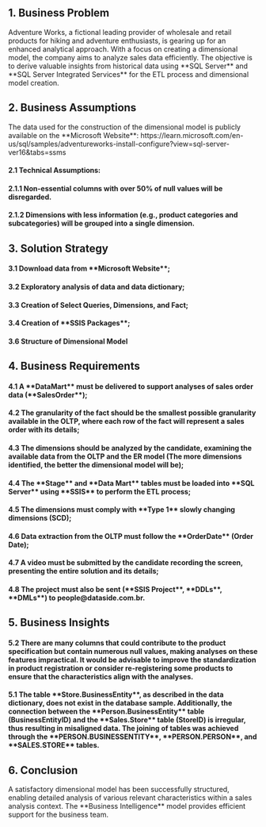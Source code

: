 <h2>1. Business Problem</h2>
Adventure Works, a fictional leading provider of wholesale and retail products for hiking and adventure enthusiasts, is gearing up for an enhanced analytical approach. With a focus on creating a dimensional model, the company aims to analyze sales data efficiently. The objective is to derive valuable insights from historical data using **SQL Server** and **SQL Server Integrated Services** for the ETL process and dimensional model creation.

<h2>2. Business Assumptions</h2>
The data used for the construction of the dimensional model is publicly available on the **Microsoft Website**:
https://learn.microsoft.com/en-us/sql/samples/adventureworks-install-configure?view=sql-server-ver16&tabs=ssms

<h4>2.1 Technical Assumptions:</h4>
<h4>2.1.1 Non-essential columns with over 50% of null values will be disregarded.</h4>
<h4>2.1.2 Dimensions with less information (e.g., product categories and subcategories) will be grouped into a single dimension.</h4>

<h2>3. Solution Strategy</h2>
<h4>3.1 Download data from **Microsoft Website**;</h4>
<h4>3.2 Exploratory analysis of data and data dictionary;</h4>
<h4>3.3 Creation of Select Queries, Dimensions, and Fact;</h4>
<h4>3.4 Creation of **SSIS Packages**;</h4>
<h4>3.6 Structure of Dimensional Model </h4>

<h2>4. Business Requirements</h2>
<h4>4.1 A **DataMart** must be delivered to support analyses of sales order data (**SalesOrder**);</h4> 
<h4>4.2 The granularity of the fact should be the smallest possible granularity available in the OLTP, where each row of the fact will represent a sales order with its details;</h4> 
<h4>4.3 The dimensions should be analyzed by the candidate, examining the available data from the OLTP and the ER model (The more dimensions identified, the better the dimensional model will be);</h4> 
<h4>4.4 The **Stage** and **Data Mart** tables must be loaded into **SQL Server** using **SSIS** to perform the ETL process;</h4> 
<h4>4.5 The dimensions must comply with **Type 1** slowly changing dimensions (SCD);</h4> 
<h4>4.6 Data extraction from the OLTP must follow the **OrderDate** (Order Date);</h4> 
<h4>4.7 A video must be submitted by the candidate recording the screen, presenting the entire solution and its details;</h4> 
<h4>4.8 The project must also be sent (**SSIS Project**, **DDLs**, **DMLs**) to people@dataside.com.br.</h4> 

<h2>5. Business Insights</h2> 
<h4>5.2 There are many columns that could contribute to the product specification but contain numerous null values, making analyses on these features impractical. It would be advisable to improve the standardization in product registration or consider re-registering some products to ensure that the characteristics align with the analyses.</h4>
<h4>5.1 The table **Store.BusinessEntity**, as described in the data dictionary, does not exist in the database sample. Additionally, the connection between the **Person.BusinessEntity** table (BusinessEntityID) and the **Sales.Store** table (StoreID) is irregular, thus resulting in misaligned data. The joining of tables was achieved through the **PERSON.BUSINESSENTITY**, **PERSON.PERSON**, and **SALES.STORE** tables.</h4> 

<h2>6. Conclusion</h2>
A satisfactory dimensional model has been successfully structured, enabling detailed analysis of various relevant characteristics within a sales analysis context. The **Business Intelligence** model provides efficient support for the business team.

